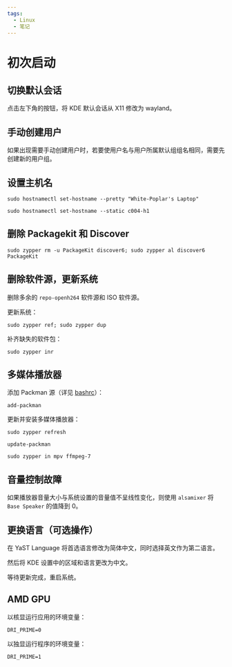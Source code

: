 ```yaml
---
tags:
  - Linux
  - 笔记
---
```


# 初次启动

## 切换默认会话

点击左下角的按钮，将 KDE 默认会话从 X11 修改为 wayland。

## 手动创建用户

如果出现需要手动创建用户时，若要使用户名与用户所属默认组组名相同，需要先创建新的用户组。

## 设置主机名

```
sudo hostnamectl set-hostname --pretty "White-Poplar's Laptop"
```
```
sudo hostnamectl set-hostname --static c004-h1
```

## 删除 Packagekit 和 Discover

```
sudo zypper rm -u PackageKit discover6; sudo zypper al discover6 PackageKit
```

## 删除软件源，更新系统

删除多余的 `repo-openh264` 软件源和 ISO 软件源。

更新系统：

```
sudo zypper ref; sudo zypper dup
```

补齐缺失的软件包：

```
sudo zypper inr
```

## 多媒体播放器

添加 Packman 源（详见 [bashrc]）：

[bashrc]: ./8-shell-script.md

```
add-packman
```

更新并安装多媒体播放器：

```
sudo zypper refresh
```
```
update-packman
```
```
sudo zypper in mpv ffmpeg-7
```

## 音量控制故障

如果播放器音量大小与系统设置的音量值不呈线性变化，则使用 `alsamixer` 将 `Base Speaker` 的值降到 0。

## 更换语言（可选操作）

在 YaST Language 将首选语言修改为简体中文，同时选择英文作为第二语言。

然后将 KDE 设置中的区域和语言更改为中文。

等待更新完成，重启系统。

## AMD GPU

以核显运行应用的环境变量：

```
DRI_PRIME=0
```

以独显运行程序的环境变量：

```
DRI_PRIME=1
```